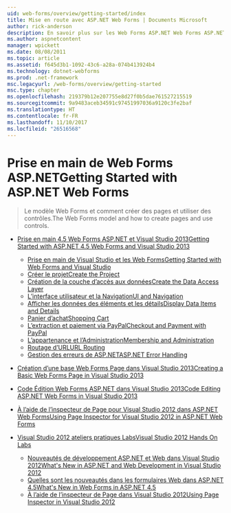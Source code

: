 ```yaml
---
uid: web-forms/overview/getting-started/index
title: Mise en route avec ASP.NET Web Forms | Documents Microsoft
author: rick-anderson
description: En savoir plus sur les Web Forms ASP.NET Web Forms ASP.NET vous permet de sites Web dynamiques de build à l’aide d’un modèle familier de glisser-déplacer, pilotée par événements. Une aire de conception et de hund...
ms.author: aspnetcontent
manager: wpickett
ms.date: 08/08/2011
ms.topic: article
ms.assetid: f645d3b1-1092-43c6-a28a-074b413924b4
ms.technology: dotnet-webforms
ms.prod: .net-framework
msc.legacyurl: /web-forms/overview/getting-started
msc.type: chapter
ms.openlocfilehash: 219379b12e207755e8d27f0b5dae761527215519
ms.sourcegitcommit: 9a9483aceb34591c97451997036a9120c3fe2baf
ms.translationtype: HT
ms.contentlocale: fr-FR
ms.lasthandoff: 11/10/2017
ms.locfileid: "26516568"
---
```

<a name="getting-started-with-aspnet-web-forms"></a><span data-ttu-id="c3207-104">Prise en main de Web Forms ASP.NET</span><span class="sxs-lookup"><span data-stu-id="c3207-104">Getting Started with ASP.NET Web Forms</span></span>
====================
> <span data-ttu-id="c3207-105">Le modèle Web Forms et comment créer des pages et utiliser des contrôles.</span><span class="sxs-lookup"><span data-stu-id="c3207-105">The Web Forms model and how to create pages and use controls.</span></span>


- [<span data-ttu-id="c3207-106">Prise en main 4.5 Web Forms ASP.NET et Visual Studio 2013</span><span class="sxs-lookup"><span data-stu-id="c3207-106">Getting Started with ASP.NET 4.5 Web Forms and Visual Studio 2013</span></span>](getting-started-with-aspnet-45-web-forms/index.md)

    - [<span data-ttu-id="c3207-107">Prise en main de Visual Studio et les Web Forms</span><span class="sxs-lookup"><span data-stu-id="c3207-107">Getting Started with Web Forms and Visual Studio</span></span>](getting-started-with-aspnet-45-web-forms/introduction-and-overview.md)
    - [<span data-ttu-id="c3207-108">Créer le projet</span><span class="sxs-lookup"><span data-stu-id="c3207-108">Create the Project</span></span>](getting-started-with-aspnet-45-web-forms/create-the-project.md)
    - [<span data-ttu-id="c3207-109">Création de la couche d’accès aux données</span><span class="sxs-lookup"><span data-stu-id="c3207-109">Create the Data Access Layer</span></span>](getting-started-with-aspnet-45-web-forms/create_the_data_access_layer.md)
    - [<span data-ttu-id="c3207-110">L’interface utilisateur et la Navigation</span><span class="sxs-lookup"><span data-stu-id="c3207-110">UI and Navigation</span></span>](getting-started-with-aspnet-45-web-forms/ui_and_navigation.md)
    - [<span data-ttu-id="c3207-111">Afficher les données des éléments et les détails</span><span class="sxs-lookup"><span data-stu-id="c3207-111">Display Data Items and Details</span></span>](getting-started-with-aspnet-45-web-forms/display_data_items_and_details.md)
    - [<span data-ttu-id="c3207-112">Panier d’achat</span><span class="sxs-lookup"><span data-stu-id="c3207-112">Shopping Cart</span></span>](getting-started-with-aspnet-45-web-forms/shopping-cart.md)
    - [<span data-ttu-id="c3207-113">L’extraction et paiement via PayPal</span><span class="sxs-lookup"><span data-stu-id="c3207-113">Checkout and Payment with PayPal</span></span>](getting-started-with-aspnet-45-web-forms/checkout-and-payment-with-paypal.md)
    - [<span data-ttu-id="c3207-114">L’appartenance et l’Administration</span><span class="sxs-lookup"><span data-stu-id="c3207-114">Membership and Administration</span></span>](getting-started-with-aspnet-45-web-forms/membership-and-administration.md)
    - [<span data-ttu-id="c3207-115">Routage d’URL</span><span class="sxs-lookup"><span data-stu-id="c3207-115">URL Routing</span></span>](getting-started-with-aspnet-45-web-forms/url-routing.md)
    - [<span data-ttu-id="c3207-116">Gestion des erreurs de ASP.NET</span><span class="sxs-lookup"><span data-stu-id="c3207-116">ASP.NET Error Handling</span></span>](getting-started-with-aspnet-45-web-forms/aspnet-error-handling.md)
- [<span data-ttu-id="c3207-117">Création d’une base Web Forms Page dans Visual Studio 2013</span><span class="sxs-lookup"><span data-stu-id="c3207-117">Creating a Basic Web Forms Page in Visual Studio 2013</span></span>](creating-a-basic-web-forms-page.md)
- [<span data-ttu-id="c3207-118">Code Édition Web Forms ASP.NET dans Visual Studio 2013</span><span class="sxs-lookup"><span data-stu-id="c3207-118">Code Editing ASP.NET Web Forms in Visual Studio 2013</span></span>](code-editing-in-web-forms-pages.md)
- [<span data-ttu-id="c3207-119">À l’aide de l’inspecteur de Page pour Visual Studio 2012 dans ASP.NET Web Forms</span><span class="sxs-lookup"><span data-stu-id="c3207-119">Using Page Inspector for Visual Studio 2012 in ASP.NET Web Forms</span></span>](using-page-inspector-in-a-visual-studio-11-beta-web-forms-project.md)
- [<span data-ttu-id="c3207-120">Visual Studio 2012 ateliers pratiques Labs</span><span class="sxs-lookup"><span data-stu-id="c3207-120">Visual Studio 2012 Hands On Labs</span></span>](hands-on-labs/index.md)

    - [<span data-ttu-id="c3207-121">Nouveautés de développement ASP.NET et Web dans Visual Studio 2012</span><span class="sxs-lookup"><span data-stu-id="c3207-121">What's New in ASP.NET and Web Development in Visual Studio 2012</span></span>](hands-on-labs/whats-new-in-aspnet-and-web-development-in-visual-studio-2012.md)
    - [<span data-ttu-id="c3207-122">Quelles sont les nouveautés dans les formulaires Web dans ASP.NET 4.5</span><span class="sxs-lookup"><span data-stu-id="c3207-122">What's New in Web Forms in ASP.NET 4.5</span></span>](hands-on-labs/whats-new-in-web-forms-in-aspnet-45.md)
    - [<span data-ttu-id="c3207-123">À l’aide de l’inspecteur de Page dans Visual Studio 2012</span><span class="sxs-lookup"><span data-stu-id="c3207-123">Using Page Inspector in Visual Studio 2012</span></span>](hands-on-labs/using-page-inspector-in-visual-studio-2012.md)
